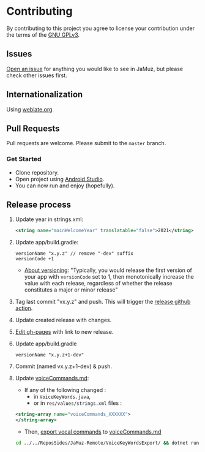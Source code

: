 # Contributing

By contributing to this project you agree to license your contribution under the terms of the [GNU GPLv3](LICENSE).

## Issues

[Open an issue](https://github.com/phramusca/JaMuz-Remote/issues?state=open) for anything you would like to see in JaMuz, but please check other issues first.

## Internationalization

Using [weblate.org](https://hosted.weblate.org/engage/jamuz-remote/).

## Pull Requests

Pull requests are welcome.
Please submit to the `master` branch.

### Get Started

- Clone repository.
- Open project using [Android Studio](https://developer.android.com/studio/).
- You can now run and enjoy (hopefully).

## Release process

1. Update year in strings.xml:  

    ```xml
    <string name="mainWelcomeYear" translatable="false">2021</string>
    ```

2. Update app/build.gradle:

    ```text
    versionName "x.y.z" // remove "-dev" suffix
    versionCode +1
    ```

    - [About versioning](https://developer.android.com/studio/publish/versioning): "Typically, you would release the first version of your app with `versionCode` set to 1, then monotonically increase the value with each release, regardless of whether the release constitutes a major or minor release"

3. Tag last commit "vx.y.z" and push. This will trigger the [release github action](https://github.com/phramusca/JaMuz-Remote/actions/workflows/release.yml).

4. Update created release with changes.

5. [Edit gh-pages](https://github.com/phramusca/JaMuz/edit/gh-pages/index.md) with link to new release.

6. Update app/build.gradle

    ```text
    versionName "x.y.z+1-dev" 
    ```

7. Commit (named vx.y.z+1-dev) & push.

8. Update [voiceCommands.md](https://github.com/phramusca/JaMuz-Remote/blob/master/data/voiceCommands.md):

    - If any of the following changed :
        - in `VoiceKeyWords.java`,
        - or in `res/values/strings.xml` files :

    ```xml
    <string-array name="voiceCommands_XXXXXX">
    </string-array>
    ```

    - Then, [export vocal commands](../../ReposSides/JaMuz-Remote/VoiceKeyWordsExport) to [voiceCommands.md](https://github.com/phramusca/JaMuz-Remote/edit/master/data/voiceCommands.md)

    ```bash
    cd ../../ReposSides/JaMuz-Remote/VoiceKeyWordsExport/ && dotnet run Program.cs
    ```
